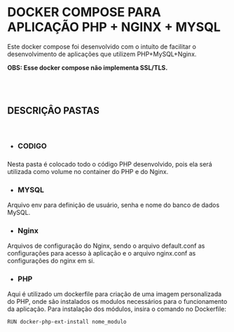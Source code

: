 
<h1>DOCKER COMPOSE PARA APLICAÇÃO PHP + NGINX + MYSQL</h1>

<p>Este docker compose foi desenvolvido com o intuíto de facilitar o desenvolvimento de aplicações que utilizem PHP+MySQL+Nginx. </p>

<p><b>OBS: Esse docker compose não implementa SSL/TLS.</b></p>
<br><br>

<h2>DESCRIÇÂO PASTAS</h2><br>

* <h3>CODIGO<h3> 
<p>Nesta pasta é colocado todo o código PHP desenvolvido, pois ela será utilizada como volume no container do PHP e do Nginx.</p>

* <h3>MYSQL</h3>

Arquivo env para definição de usuário, senha e nome do banco de dados MySQL.

* <h3>Nginx</h3>

Arquivos de configuração do Nginx, sendo o arquivo default.conf as configurações para acesso à aplicação e o arquivo nginx.conf as configurações do nginx em si.

* <h3>PHP</h3>

Aqui é utilizado um dockerfile para criação de uma imagem personalizada do PHP, onde são instalados os modulos necessários para o funcionamento da aplicação. Para instalação dos módulos, insira o comando no Dockerfile:
```
RUN docker-php-ext-install nome_modulo
```

